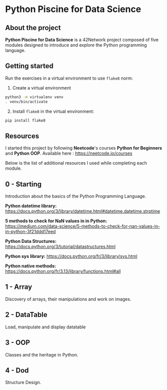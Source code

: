 # Python Piscine for Data Science

## About the project

**Python Piscine for Data Science** is a 42Network project composed of five modules designed to introduce and explore the Python programming language.

## Getting started 

Run the exercises in a virtual environment to use `flake8` norm:

1. Create a virtual environment

```bash
python3 -m virtualenv venv
. venv/bin/activate
```

2. Install `flake8` in the virtual environment:

```bash
pip install flake8
```

## Resources

I started this project by following **Neetcode**'s courses **Python for Beginners** and **Python OOP**. Available here : https://neetcode.io/courses

Below is the list of additional resources I used while completing each module. 

## 0 - Starting
Introduction about the basics of the Python Programming Language.

**Python datetime library:** https://docs.python.org/3/library/datetime.html#datetime.datetime.strptime

**5 methods to check for NaN values in in Python:** https://medium.com/data-science/5-methods-to-check-for-nan-values-in-in-python-3f21ddd17eed

**Python Data Structures:** https://docs.python.org/3/tutorial/datastructures.html 

**Python sys library:** https://docs.python.org/fr/3/library/sys.html

**Python native methods:** https://docs.python.org/fr/3.13/library/functions.html#all

## 1 - Array
Discovery of arrays, their manipulations and work on images. 

## 2 - DataTable
Load, manipulate and display datatable

## 3 - OOP
Classes and the heritage in Python.

## 4 - Dod
Structure Design.
